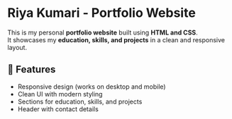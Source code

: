# Riya Kumari - Portfolio Website

This is my personal **portfolio website** built using **HTML and CSS**.  
It showcases my **education, skills, and projects** in a clean and responsive layout.

## 🚀 Features
- Responsive design (works on desktop and mobile)
- Clean UI with modern styling
- Sections for education, skills, and projects
- Header with contact details
